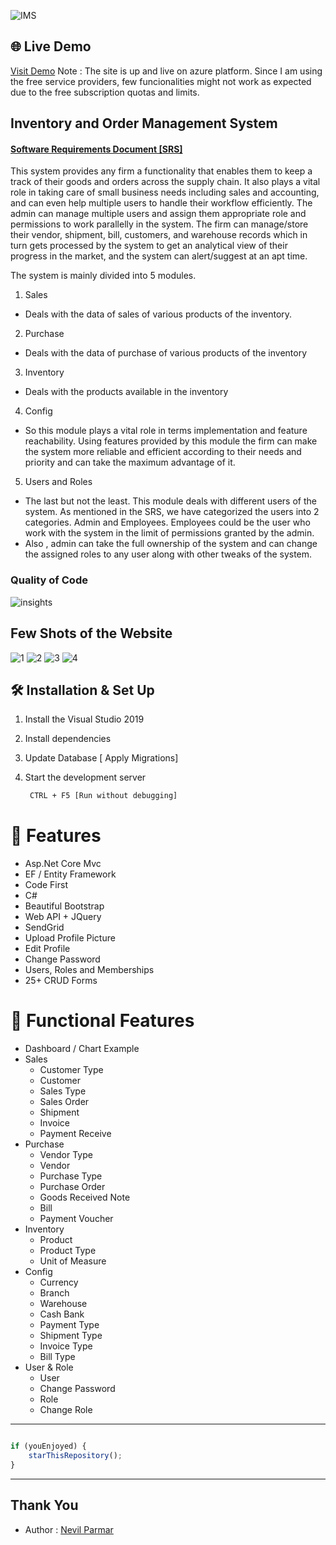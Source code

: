 ![IMS](https://user-images.githubusercontent.com/48133426/99826337-3cbfab80-2b7e-11eb-9b74-d8e80cdd5de7.jpg)


## 🌐 Live Demo
[Visit Demo](https://imsmvcsystem.azurewebsites.net/Account/Login)
Note : The site is up and live on azure platform. Since I am using the free service providers, few funcionalities might not work as expected due to the free subscription quotas and limits.

## Inventory and Order Management System
#### [Software Requirements Document [SRS]](https://github.com/nevilparmar11/Project_CE092/blob/main/Documentation/Inventory_Management_System_CE092.pdf)

This system provides any firm a functionality that enables them to keep a track of their goods and orders across the supply chain. It also plays a vital role in taking care of small business needs including sales and accounting, and can even help multiple users to handle their workflow efficiently. The admin can manage multiple users and assign them appropriate role and permissions to work parallelly in the system. The firm can manage/store their vendor, shipment, bill, customers, and warehouse records which in turn gets processed by the system to get an analytical view of their progress in the market, and the system can alert/suggest at an apt time.

The system is mainly divided into 5 modules.
1. Sales
- Deals with the data of sales of various products of the inventory.
2. Purchase
- Deals with the data of purchase of various products of the inventory
3. Inventory
- Deals with the products available in the inventory
4. Config
- So this module plays a vital role in terms implementation and feature reachability. Using features provided by this module the firm can make the system more reliable and efficient according to their needs and priority and can take the maximum advantage of it.
5. Users and Roles
- The last but not the least. This module deals with different users of the system. As mentioned in the SRS, we have categorized the users into 2 categories. Admin and Employees. Employees could be the user who work with the system in the limit of permissions granted by the admin.
- Also , admin can take the full ownership of the system and can change the assigned roles to any user along with other tweaks of the system.


### Quality of Code 
![insights](https://user-images.githubusercontent.com/48133426/99827737-06832b80-2b80-11eb-8bc0-e65a62781095.png)


## Few Shots of the Website
![1](https://user-images.githubusercontent.com/48133426/99827545-c754da80-2b7f-11eb-927a-adbb63e9a5f3.png)
![2](https://user-images.githubusercontent.com/48133426/99827558-ccb22500-2b7f-11eb-851a-1cc0e1af1fda.png)
![3](https://user-images.githubusercontent.com/48133426/99827562-cd4abb80-2b7f-11eb-968c-cfbac8e22774.png)
![4](https://user-images.githubusercontent.com/48133426/99827564-cde35200-2b7f-11eb-9a62-3e4015e17b7c.png)


## 🛠 Installation & Set Up

1. Install the Visual Studio 2019

2. Install dependencies 

3. Update Database [ Apply Migrations]

4. Start the development server

   ```sh
    CTRL + F5 [Run without debugging]
   ```

# 🚀 Features

- Asp.Net Core Mvc
- EF / Entity Framework
- Code First
- C#
- Beautiful Bootstrap
- Web API + JQuery
- SendGrid
- Upload Profile Picture
- Edit Profile
- Change Password
- Users, Roles and Memberships
- 25+ CRUD Forms

# 🚀 Functional Features

- Dashboard / Chart Example
- Sales
  - Customer Type
  - Customer
  - Sales Type
  - Sales Order
  - Shipment
  - Invoice
  - Payment Receive
- Purchase
  - Vendor Type
  - Vendor
  - Purchase Type
  - Purchase Order
  - Goods Received Note
  - Bill
  - Payment Voucher
- Inventory
  - Product
  - Product Type
  - Unit of Measure
- Config
  - Currency
  - Branch
  - Warehouse
  - Cash Bank
  - Payment Type
  - Shipment Type
  - Invoice Type
  - Bill Type
- User & Role
  - User
  - Change Password
  - Role
  - Change Role
  
  
---------

```javascript

if (youEnjoyed) {
    starThisRepository();
}

```

-----------


## Thank You
- Author : [Nevil Parmar](https://nevilparmar.me)
